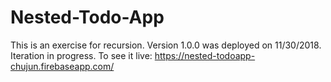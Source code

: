 # Nested-Todo-App
This is an exercise for recursion.
Version 1.0.0 was deployed on 11/30/2018. Iteration in progress.
To see it live:
https://nested-todoapp-chujun.firebaseapp.com/
